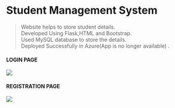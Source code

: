 # Student Management System

  >Website helps to store student details.<br/>
  >Developed Using Flask,HTML and Bootstrap.<br/>
  >Used MySQL database to store the details.<br/>
  >Deployed Successfully in Azure(App is no longer available) .
  
  
  #### LOGIN PAGE ####
  ![](www.github.com/padmanabh007/Student-Management/img/img/login.png)
  <br>
  
  #### REGISTRATION PAGE ####
  ![](www.github.com/padmanabh007/Student-Management/img/img/register.png)
